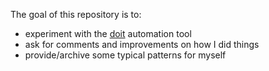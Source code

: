 
The goal of this repository is to:

- experiment with the [doit](http://pydoit.org/) automation tool
- ask for comments and improvements on how I did things
- provide/archive some typical patterns for myself

